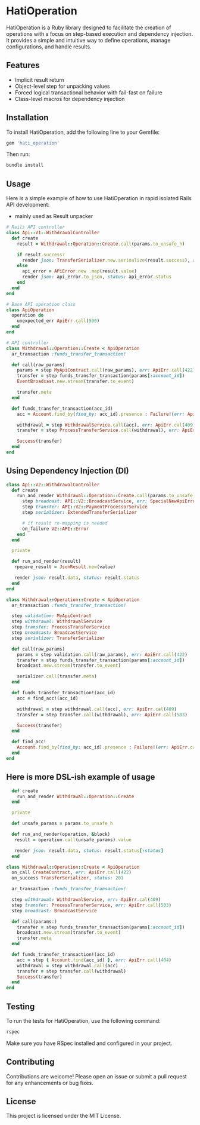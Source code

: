 # HatiOperation

HatiOperation is a Ruby library designed to facilitate the creation of operations with a focus on step-based execution and dependency injection. It provides a simple and intuitive way to define operations, manage configurations, and handle results.

## Features

- Implicit result return
- Object-level step for unpacking values
- Forced logical transactional behavior with fail-fast on failure
- Class-level macros for dependency injection

## Installation

To install HatiOperation, add the following line to your Gemfile:

```ruby
gem 'hati_operation'
```

Then run:

```bash
bundle install
```

## Usage

Here is a simple example of how to use HatiOperation in rapid isolated Rails API development:

- mainly used as Result unpacker

```ruby
# Rails API controller
class Api::V1::WithdrawalController
  def create
    result = Withdrawal::Operation::Create.call(params.to_unsafe_h)

    if result.success?
      render json: TransferSerializer.new.serioalize(result.success), status: 201
    else
      api_error = APiError.new .map(result.value)
      render json: api_error.to_json, status: api_error.status
    end
  end
end

# Base API operation class
class ApiOperation
  operation do
    unexpected_err ApiErr.call(500)
  end
end

# API controller
class Withdrawal::Operation::Create < ApiOperation
  ar_transaction :funds_transfer_transaction!

  def call(raw_params)
    params = step MyApiContract.call(raw_params), err: ApiErr.call(422)
    transfer = step funds_transfer_transaction(params[:account_id])
    EventBroadcast.new.stream(transfer.to_event)

    transfer.meta
  end

  def funds_transfer_transaction(acc_id)
    acc = Account.find_by(find_by: acc_id).presence : Failure!(err: ApiErr.call(404))

    withdrawal = step WithdrawalService.call(acc), err: ApiErr.cal(409)
    transfer = step ProcessTransferService.call(withdrawal), err: ApiErr.call(503)

    Success(transfer)
  end
end

```

## Using Dependency Injection (DI)

```ruby
class Api::V2::WithdrawalController
  def create
    run_and_render Withdrawal::Operation::Create.call(params.to_unsafe_h), status: 201  do
      step broadcast: API::V2::BroadcastService, err: SpecialNewApiError
      step transfer: API::V2::PaymentProcessorService
      step serializer: ExtendedTransferSerializer

      # if result re-mapping is needed
      on_failure V2::API::Error
    end
  end

  private

  def run_and_render(result)
   rpepare_result = JsonResult.new(value)

   render json: result.data, status: result.status
  end
end

class Withdrawal::Operation::Create < ApiOperation
  ar_transaction :funds_transfer_transaction!

  step validation: MyApiContract
  step withdrawal: WithdrawalService
  step transfer: ProcessTransferService
  step broadcast: BroadcastService
  step serializer: TransferSerializer

  def call(raw_params)
    params = step validation.call(raw_params), err: ApiErr.call(422)
    transfer = step funds_transfer_transaction(params[:account_id])
    broadcast.new.stream(transfer.to_event)

    serializer.call(transfer.meta)
  end

  def funds_transfer_transaction!(acc_id)
    acc = find_acc!(acc_id)

    withdrawal = step withdrawal.call(acc), err: ApiErr.cal(409)
    transfer = step transfer.call(withdrawal), err: ApiErr.call(503)

    Success(transfer)
  end

  def find_acc!
    Account.find_by(find_by: acc_id).presence : Failure!(err: ApiErr.call(404))
  end
end
```

## Here is more DSL-ish example of usage

```ruby
  def create
    run_and_render Withdrawal::Operation::Create
  end

  private

  def unsafe_params = params.to_unsafe_h

  def run_and_render(operation, &block)
   result = operation.call(unsafe_params).value

   render json: result.data, status: result.status[:status]
  end

class Withdrawal::Operation::Create < ApiOperation
  on_call CreateContract, err: ApiErr.call(422)
  on_success TransferSerializer, status: 201

  ar_transaction :funds_transfer_transaction!

  step withdrawal: WithdrawalService, err: ApiErr.cal(409)
  step transfer: ProcessTransferService, err: ApiErr.call(503)
  step broadcast: BroadcastService

  def call(params:)
    transfer = step funds_transfer_transaction(params[:account_id])
    broadcast.new.stream(transfer.to_event)
    transfer.meta
  end

  def funds_transfer_transaction!(acc_id)
    acc = step { Account.find(acc_id) }, err: ApiErr.call(404)
    withdrawal = step withdrawal.call(acc)
    transfer = step transfer.call(withdrawal)
    Success(transfer)
  end
end
```

## Testing

To run the tests for HatiOperation, use the following command:

```bash
rspec
```

Make sure you have RSpec installed and configured in your project.

## Contributing

Contributions are welcome! Please open an issue or submit a pull request for any enhancements or bug fixes.

## License

This project is licensed under the MIT License.
